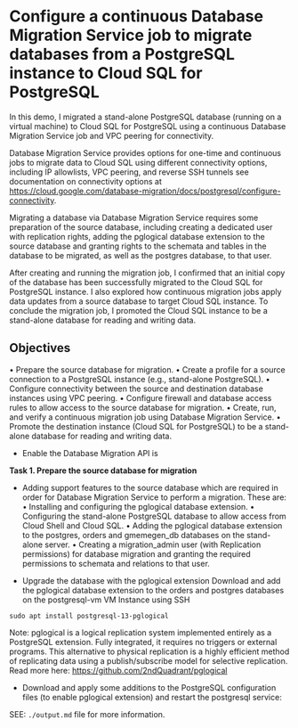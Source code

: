 # Configure a continuous Database Migration Service job to migrate databases from a PostgreSQL instance to Cloud SQL for PostgreSQL

In this demo, I migrated a stand-alone PostgreSQL database (running on a virtual machine) to Cloud SQL for PostgreSQL using a continuous Database Migration Service job and VPC peering for connectivity.

Database Migration Service provides options for one-time and continuous jobs to migrate data to Cloud SQL using different connectivity options, including IP allowlists, VPC peering, and reverse SSH tunnels see documentation on connectivity options at https://cloud.google.com/database-migration/docs/postgresql/configure-connectivity.

Migrating a database via Database Migration Service requires some preparation of the source database, including creating a dedicated user with replication rights, adding the pglogical database extension to the source database and granting rights to the schemata and tables in the database to be migrated, as well as the postgres database, to that user.

After creating and running the migration job, I confirmed that an initial copy of the database has been successfully migrated to the Cloud SQL for PostgreSQL instance. I also explored how continuous migration jobs apply data updates from a source database to target Cloud SQL instance. To conclude the migration job, I promoted the Cloud SQL instance to be a stand-alone database for reading and writing data.

## Objectives
•	Prepare the source database for migration.
•	Create a profile for a source connection to a PostgreSQL instance (e.g., stand-alone PostgreSQL).
•	Configure connectivity between the source and destination database instances using VPC peering.
•	Configure firewall and database access rules to allow access to the source database for migration.
•	Create, run, and verify a continuous migration job using Database Migration Service.
•	Promote the destination instance (Cloud SQL for PostgreSQL) to be a stand-alone database for reading and writing data.

- Enable the Database Migration API is 

**Task 1. Prepare the source database for migration**
- Adding support features to the source database which are required in order for Database Migration Service to perform a migration. These are:
•	Installing and configuring the pglogical database extension.
•	Configuring the stand-alone PostgreSQL database to allow access from Cloud Shell and Cloud SQL.
•	Adding the pglogical database extension to the postgres, orders and gmemegen_db databases on the stand-alone server.
•	Creating a migration_admin user (with Replication permissions) for database migration and granting the required permissions to schemata and relations to that user.

- Upgrade the database with the pglogical extension
Download and add the pglogical database extension to the orders and postgres databases on the postgresql-vm VM Instance using SSH

`sudo apt install postgresql-13-pglogical`

Note: pglogical is a logical replication system implemented entirely as a PostgreSQL extension. Fully integrated, it requires no triggers or external programs. This alternative to physical replication is a highly efficient method of replicating data using a publish/subscribe model for selective replication. Read more here: https://github.com/2ndQuadrant/pglogical

- Download and apply some additions to the PostgreSQL configuration files (to enable pglogical extension) and restart the postgresql service:

SEE: `./output.md` file for more information.